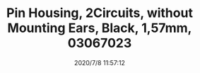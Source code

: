 ﻿---
layout: post 
title: Pin Housing, 2Circuits, without Mounting  Ears, Black, 1,57mm, 03067023
tags: 1625
categories: housing-terminal
overview: 1.57mm Diameter Standard .062" Pin and Socket Plug Housing, 2 Circuits, without Mounting Ears, Black
series: 1625
part_number: 03067023
thumb_img: static/202007/444-thumb-20200708195744.jpg
image: static/202007/444-20200708195744.jpg
date: 2020/7/8 11:57:12
---




